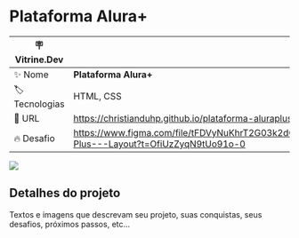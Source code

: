 # Plataforma Alura+

<!-- Rápida descrição do objetivo de fazer esse projeto -->

| :placard: Vitrine.Dev |     |
| -------------  | --- |
| :sparkles: Nome        | **Plataforma Alura+**
| :label: Tecnologias | HTML, CSS
| :rocket: URL         | https://christianduhp.github.io/plataforma-aluraplus/
| :fire: Desafio     | https://www.figma.com/file/tFDVyNuKhrT2G03k2dCstW/Alura-Plus---Layout?t=OfiUzZyqN9tUo91o-0

<!-- Inserir imagem com a #vitrinedev ao final do link -->
![](https://via.placeholder.com/1200x500.png?text=imagem+lindona+do+meu+projeto#vitrinedev)

## Detalhes do projeto

Textos e imagens que descrevam seu projeto, suas conquistas, seus desafios, próximos passos, etc...
